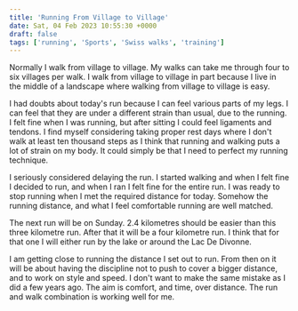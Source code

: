 ```yaml
---
title: 'Running From Village to Village'
date: Sat, 04 Feb 2023 10:55:30 +0000
draft: false
tags: ['running', 'Sports', 'Swiss walks', 'training']
---
```


Normally I walk from village to village. My walks can take me through four to six villages per walk. I walk from village to village in part because I live in the middle of a landscape where walking from village to village is easy.

I had doubts about today's run because I can feel various parts of my legs. I can feel that they are under a different strain than usual, due to the running. I felt fine when I was running, but after sitting I could feel ligaments and tendons. I find myself considering taking proper rest days where I don't walk at least ten thousand steps as I think that running and walking puts a lot of strain on my body. It could simply be that I need to perfect my running technique.

I seriously considered delaying the run. I started walking and when I felt fine I decided to run, and when I ran I felt fine for the entire run. I was ready to stop running when I met the required distance for today. Somehow the running distance, and what I feel comfortable running are well matched.

The next run will be on Sunday. 2.4 kilometres should be easier than this three kilometre run. After that it will be a four kilometre run. I think that for that one I will either run by the lake or around the Lac De Divonne.

I am getting close to running the distance I set out to run. From then on it will be about having the discipline not to push to cover a bigger distance, and to work on style and speed. I don't want to make the same mistake as I did a few years ago. The aim is comfort, and time, over distance. The run and walk combination is working well for me.
